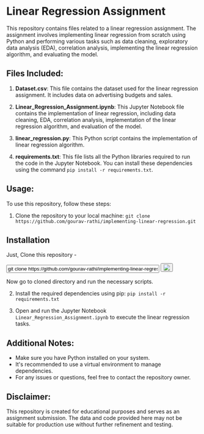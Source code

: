 # Linear Regression Assignment

This repository contains files related to a linear regression assignment. The assignment involves implementing linear regression from scratch using Python and performing various tasks such as data cleaning, exploratory data analysis (EDA), correlation analysis, implementing the linear regression algorithm, and evaluating the model.

## Files Included:
1. **Dataset.csv**: This file contains the dataset used for the linear regression assignment. It includes data on advertising budgets and sales.

2. **Linear_Regression_Assignment.ipynb**: This Jupyter Notebook file contains the implementation of linear regression, including data cleaning, EDA, correlation analysis, implementation of the linear regression algorithm, and evaluation of the model.

3. **linear_regression.py**: This Python script contains the implementation of linear regression algorithm.

4. **requirements.txt**: This file lists all the Python libraries required to run the code in the Jupyter Notebook. You can install these dependencies using the command `pip install -r requirements.txt`.

## Usage:
To use this repository, follow these steps:
1. Clone the repository to your local machine:
   `git clone https://github.com/gourav-rathi/implementing-linear-regression.git`
## Installation
Just, Clone this repository -

<div style="position:relative;">
  <input type="text" value="git clone https://github.com/gourav-rathi/implementing-linear-regression.git" id="cloneCommand" style="width: 400px;" readonly>
  <button onclick="copyToClipboard('cloneCommand')">
    <img src="https://img.icons8.com/fluent/20/000000/copy.png"/>
  </button>
</div>

Now go to cloned directory and run the necessary scripts.

2. Install the required dependencies using pip:
   `pip install -r requirements.txt`

3. Open and run the Jupyter Notebook `Linear_Regression_Assignment.ipynb` to execute the linear regression tasks.

## Additional Notes:
- Make sure you have Python installed on your system.
- It's recommended to use a virtual environment to manage dependencies.
- For any issues or questions, feel free to contact the repository owner.

## Disclaimer:
This repository is created for educational purposes and serves as an assignment submission. The data and code provided here may not be suitable for production use without further refinement and testing.
